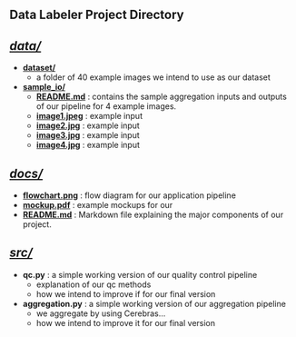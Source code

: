 **Data Labeler Project Directory**
------------


*[data/](/data)* 
- 
- **[dataset/](/data/dataset)** 
    - a folder of 40 example images we intend to use as our dataset
- **[sample_io/](/data/sample_io)**
    - **[README.md](/data/sample_io/README.md)** : contains the sample aggregation inputs and outputs of our pipeline for 4 example images.
    - **[image1.jpeg](/data/sample_io/image1.jpeg)** : example input
    - **[image2.jpg](/data/sample_io/image2.jpg)** : example input
    - **[image3.jpg](/data/sample_io/image3.jpg)** : example input
    - **[image4.jpg](/data/sample_io/image4.jpg)** : example input

*[docs/](/docs)* 
-
- **[flowchart.png](/docs/flowdiagram.png)** : flow diagram for our application pipeline 
- **[mockup.pdf](/docs/mockup.pdf)** : example mockups for our 
- **[README.md](/docs/README.md)** : Markdown file explaining the major components of our project. 

*[src/](/src)* 
-
- **qc.py** : a simple working version of our quality control pipeline
    - explanation of our qc methods
    - how we intend to improve if for our final version 
- **aggregation.py** : a simple working version of our aggregation pipeline
    - we aggregate by using Cerebras...
    - how we intend to improve it for our final version




